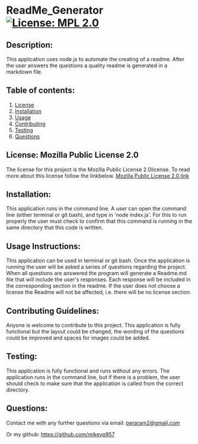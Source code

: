# ReadMe_Generator [![License: MPL 2.0](https://img.shields.io/badge/License-MPL%202.0-brightgreen.svg)](https://opensource.org/licenses/MPL-2.0)
  ## Description: 
  This application uses node.js to automate the creating of a readme. After the user answers the questions a quality readme is generated in a markdown file.
  ## Table of contents:
  1. [License](#License) 
  1. [Installation](#Installation)
  1. [Usage](#Usage-Instructions)  
  1. [Contributing](#Contributing-Guidelines)
  1. [Testing](#Testing)
  1. [Questions](#Questions)

  ## License: Mozilla Public License 2.0

  The license for this project is the Mozilla Public License 2.0license.
  To read more about this license follow the linkbelow.
  [Mozilla Public License 2.0 link](https://gist.github.com/lukas-h/2a5d00690736b4c3a7ba#mozilla-public-license-20)



  ## Installation:  
  This application runs in the command line. A user can open the command line (either terminal or git bash), and type in 'node index.js'. For this to run properly the user must check to confirm that this command is running in the same directory that this code is written.

  ## Usage Instructions:
  This application can be used in terminal or git bash. Once the application is running the user will be asked a series of questions regarding the project. When all questions are answered the program will generate a Readme.md file that will include the user's responses. Each response will be included in the corresponding section in the readme. If the user does not choose a license the Readme will not be affected, i.e. there will be no license section.

  ## Contributing Guidelines:
  Anyone is welcome to contribute to this project. This application is fully functional but the layout could be changed, the wording of the questions could be improved and spaces for images could be added.

  ## Testing:
  This application is fully functional and runs without any errors. The application runs in the command line, but if there is a problem, the user should check to make sure that the application is called from the correct directory.

  ## Questions:
  Contact me with any further questions via email:
  peraram2@gmail.com

  Or my github:
  https://github.com/mikeyp957